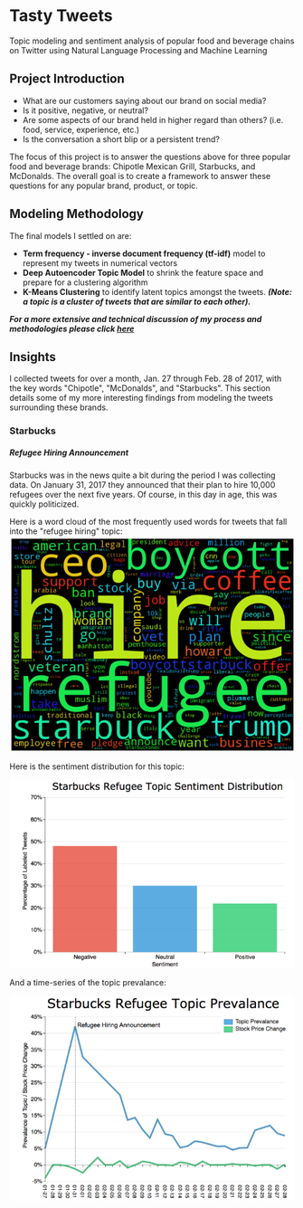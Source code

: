 # Tasty Tweets
Topic modeling and sentiment analysis of popular food and beverage chains on Twitter using Natural Language Processing and Machine Learning

## Project Introduction
* What are our customers saying about our brand on social media?  
* Is it positive, negative, or neutral?
* Are some aspects of our brand held in higher regard than others? (i.e. food, service, experience, etc.)
* Is the conversation a short blip or a persistent trend?

The focus of this project is to answer the questions above for three popular food and beverage brands: Chipotle Mexican Grill, Starbucks, and McDonalds.  The overall goal is to create a framework to answer these questions for any popular brand, product, or topic.


## Modeling Methodology

The final models I settled on are:
* **Term frequency - inverse document frequency (tf-idf)** model to represent my tweets in numerical vectors
* **Deep Autoencoder Topic Model** to shrink the feature space and prepare for a clustering algorithm
* **K-Means Clustering** to identify latent topics amongst the tweets.  ***(Note: a topic is a cluster of tweets that are similar to each other).***

***For a more extensive and technical discussion of my process and methodologies please click [here](https://github.com/brent-lemieux/tasty-tweets/methodologies/ "methodologies")***

## Insights

I collected tweets for over a month, Jan. 27 through Feb. 28 of 2017, with the key words "Chipotle", "McDonalds", and "Starbucks".  This section details some of my more interesting findings from modeling the tweets surrounding these brands.

### Starbucks
##### Refugee Hiring Announcement
Starbucks was in the news quite a bit during the period I was collecting data.  On January 31, 2017 they announced that their plan to hire 10,000 refugees over the next five years.  Of course, in this day in age, this was quickly politicized.  

Here is a word cloud of the most frequently used words for tweets that fall into the "refugee hiring" topic:
![Starbucks refugees](/final_plots/ae_starbucks4_cloud.png)

Here is the sentiment distribution for this topic:

![Starbucks refugees](/final_plots/sbux_refugee_sent.png)

And a time-series of the topic prevalance:

![Starbucks refugees](/final_plots/sbux_refugee.png)
